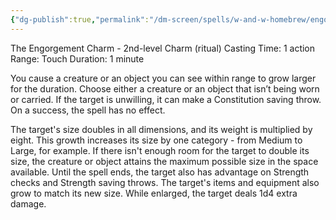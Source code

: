 ```yaml
---
{"dg-publish":true,"permalink":"/dm-screen/spells/w-and-w-homebrew/engorgio/"}
---
```


The Engorgement Charm - 2nd-level Charm (ritual)
Casting Time: 1 action
Range: Touch
Duration: 1 minute

You cause a creature or an object you can see within range to grow larger for the duration. Choose either a creature or an object that isn’t being worn or carried. If the target is unwilling, it can make a Constitution saving throw. On a success, the spell has no effect.

The target's size doubles in all dimensions, and its weight is multiplied by eight. This growth increases its size by one category - from Medium to Large, for example. If there isn't enough room for the target to double its size, the creature or object attains the maximum possible size in the space available. Until the spell ends, the target also has advantage on Strength checks and Strength saving throws. The target's items and equipment also grow to match its new size. While enlarged, the target deals 1d4 extra damage.